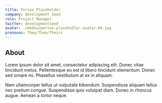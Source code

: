 ```yaml
---
title: Person Placeholder
company: Development Seed
role: Project Manager
twitter: developmentseed
avatar: ./media/person-placehodler-avatar-04.jpg
pronouns: They/Them/Theirs
---
```

## About

Lorem ipsum dolor sit amet, consectetur adipiscing elit. Donec vitae tincidunt metus. Pellentesque eu est id libero tincidunt elementum. Donec sed ornare mi. Phasellus vestibulum at ex in aliquam.

Nam ullamcorper tellus ut vulputate bibendum. Suspendisse aliquam tellus nec pretium congue. Suspendisse quis volutpat diam. Donec in rhoncus augue. Aenean a tortor neque. 

